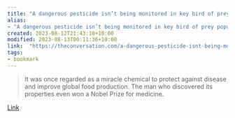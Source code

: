 ```yaml
---
title: "A dangerous pesticide isn’t being monitored in key bird of prey populations - we’re shedding light on that gap"
alias:
- "A dangerous pesticide isn’t being monitored in key bird of prey populations - we’re shedding light on that gap"
created: 2023-08-12T21:43:10+10:00
modified: 2023-08-13T00:11:36+10:00
link:  "https://theconversation.com/a-dangerous-pesticide-isnt-being-monitored-in-key-bird-of-prey-populations-were-shedding-light-on-that-gap-194175"
tags:
- bookmark
---
```


> It was once regarded as a miracle chemical to protect against disease and improve global food production. The man who discovered its properties even won a Nobel Prize for medicine.

[Link](https://theconversation.com/a-dangerous-pesticide-isnt-being-monitored-in-key-bird-of-prey-populations-were-shedding-light-on-that-gap-194175)